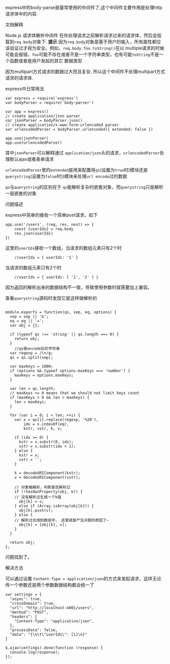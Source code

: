 express中的body-parse是最常使用的中间件了,这个中间件主要作用是处理http请求体中的内容.

文档解释

Node.js 请求体解析中间件
在你处理请求之前解析请求过来的请求体，然后会挂载到`req.body`对象下.
**提示** 因为`req.body`对象是基于用户的输入，所有属性都应该验证过才视为安全。例如，`req.body.foo.toString()`在以
multiple请求的时候可能会报错，`foo`可能不存在或者不是一个字符串类型，也有可能`toString`不是一个函数或者是用户发起的其它
数据类型

因为multipart方式请求的数据过大而且复杂, 所以这个中间件不处理multipart方式请求的请求体.

express中日常用法

```
var express = require('express')
var bodyParser = require('body-parser')

var app = express()
// create application/json parser
var jsonParser = bodyParser.json()
// create application/x-www-form-urlencoded parser
var urlencodedParser = bodyParser.urlencoded({ extended: false })

app.use(jsonParser)
app.use(urlencodedParser)
```

其中`jsonParser`可以解释通过 `application/json`头的请求，`urlencodedParser`处理默认ajax或者表单请求

`urlencodedParser`里的`extended`是用来配置用`qs`(设置为`true`时)模块还是`querystring`(设置为`false`时))模块来处理`url encode`过的数据

`qs`与`querystring`的区别在于 `qs`能解析复杂的嵌套对象，而`querystring`只是解析一层嵌套的对象

问题描述

express中简单的接收一个简单post请求，如下
```
app.use('/users', (req, res, next) => {
    const {userIds} = req.body
    res.json(userIds)
})
```
这里的`userIds`接收一个数组，当请求的数组元素只有2个时

```
    //userIds = { userIds: '1' } 
```

当请求的数组元素只有2个时
```
    //userIds = { userIds: [ '1', '2' ] } 
```

因为返回的解析出来的数据结构不一致，导致使用参数时就需要加上兼容。

查看`querystring`源码时发现它是这样做解析的

```

module.exports = function(qs, sep, eq, options) {
  sep = sep || '&';
  eq = eq || '=';
  var obj = {};

  if (typeof qs !== 'string' || qs.length === 0) {
    return obj;
  }
    //qs是encode后的字符串
  var regexp = /\+/g;
  qs = qs.split(sep);

  var maxKeys = 1000;
  if (options && typeof options.maxKeys === 'number') {
    maxKeys = options.maxKeys;
  }

  var len = qs.length;
  // maxKeys <= 0 means that we should not limit keys count
  if (maxKeys > 0 && len > maxKeys) {
    len = maxKeys;
  }

  for (var i = 0; i < len; ++i) {
    var x = qs[i].replace(regexp, '%20'),
        idx = x.indexOf(eq),
        kstr, vstr, k, v;

    if (idx >= 0) {
      kstr = x.substr(0, idx);
      vstr = x.substr(idx + 1);
    } else {
      kstr = x;
      vstr = '';
    }

    k = decodeURIComponent(kstr);
    v = decodeURIComponent(vstr);

    // 对象触解析，判断是否解析过
    if (!hasOwnProperty(obj, k)) {
    // 没有解析过生成一个k值
      obj[k] = v;
    } else if (Array.isArray(obj[k])) {
      obj[k].push(v);
    } else {
    // 解析过合成到数组中， 这里就是产生问题的原因了~
      obj[k] = [obj[k], v];
    }
  }

  return obj;
};

```
问题找到了。

解决方法

可以通过设置 `Content-Type = application/json`的方式来发起请求，这样无论传一个参数还是两个参数数据结构都会统一了

```
var settings = {
  "async": true,
  "crossDomain": true,
  "url": "http://localhost:4001/users",
  "method": "POST",
  "headers": {
    "Content-Type": "application/json",
  },
  "processData": false,
  "data": "{\n\t\"userIds\": [1]\n}"
}

$.ajax(settings).done(function (response) {
  console.log(response);
});
```